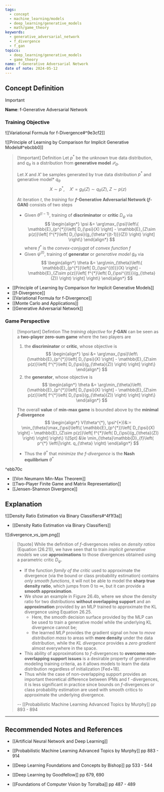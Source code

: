 ```yaml
---
tags:
  - concept
  - machine_learning/models
  - deep_learning/generative_models
  - math/game_theory
keywords:
  - generative_adversarial_network
  - f_divergence
  - f_gan
topics:
  - deep_learning/generative_models
  - game_theory
name: f-Generative Adversarial Network
date of note: 2024-05-12
---
```


## Concept Definition

>[!important]
>**Name**: f-Generative Adversarial Network

### Training Objective

![[Variational Formula for f-Divergence#^9e3cf2]]

![[Principle of Learning by Comparison for Implicit Generative Models#^ebcbb0]]

>[!important] Definition
>Let $p^{*}$ be the unknown true data distribution, and $q_{\theta}$ is a distribution from **generative model** $\mathcal{P}_{\Theta}.$
>
>Let $X$ and $X'$ be samples generated by true data distribution $p^{*}$ and generative model* $q_{\theta}$
>$$
>X\sim p^{*}, \quad X' = g_{\theta}(Z) \sim q_{\theta}(Z),\; Z\sim p(z)
>$$
>
>At iteration $t$, the *training* for **$f$-Generative Adversarial Network ($f$-GAN)** consists of two steps
>- Given $\theta^{(t-1)}$,  training of **discriminator** or **critic** $D_{\psi}$ via 
>$$
>\begin{align*}
>\psi &= \arg\max_{\psi}\left\{ \mathbb{E}_{p^{*}}\left[ D_{\psi}(X)   \right] -  \mathbb{E}_{Z\sim p(z)}\left[ f^{*}\left( D_{\psi}(g_{\theta^{(t-1)}}(Z)) \right) \right]  \right\} 
> \end{align*}
>$$ 
>where $f^{*}$ is the *convex-conjugat* of *convex function* $f$
>- Given $\psi^{(t)}$,  training of **generator** or *generative model* $g_{\theta}$ via 
>$$
>\begin{align*}
>\theta &= \arg\min_{\theta}\left\{ \mathbb{E}_{p^{*}}\left[ D_{\psi^{(t)}}(X)   \right] -  \mathbb{E}_{Z\sim p(z)}\left[ f^{*}\left( D_{\psi^{(t)}}(g_{\theta}(Z)) \right) \right]  \right\}
> \end{align*}
>$$
>

- [[Principle of Learning by Comparison for Implicit Generative Models]]
- [[f-Divergence]]
- [[Variational Formula for f-Divergence]]
- [[Monte Carlo and Applications]]
- [[Generative Adversarial Network]]

### Game Perspective

>[!important] Defintion
>The *training objective* for **$f$-GAN** can be seen as a **two-player zero-sum game** where the two players are
>1. the **discriminator** or **critic**, whose objective is 
>$$
>\begin{align*}
>\psi &= \arg\max_{\psi}\left\{\mathbb{E}_{p^{*}}\left[ D_{\psi}(X)   \right] -  \mathbb{E}_{Z\sim p(z)}\left[ f^{*}\left( D_{\psi}(g_{\theta}(Z)) \right) \right]    \right\} 
> \end{align*}
>$$
>2. the **generator**, whose objective is 
>$$
>\begin{align*}
>\theta &= \arg\min_{\theta}\left\{\mathbb{E}_{p^{*}}\left[ D_{\psi}(X)   \right] -  \mathbb{E}_{Z\sim p(z)}\left[ f^{*}\left( D_{\psi}(g_{\theta}(Z)) \right) \right]   \right\} 
> \end{align*}
>$$
>
>The overall **value** of **min-max game** is bounded above by the **minimal $f$-divergence**
>$$
>\begin{align*}
>V(\theta^{*}, \psi^{*})&:= \min_{\theta}\max_{\psi}\left\{ \mathbb{E}_{p^{*}}\left[ D_{\psi}(X)   \right] -  \mathbb{E}_{Z\sim p(z)}\left[ f^{*}\left( D_{\psi}(g_{\theta}(Z)) \right) \right]  \right\} \\[5pt]
>&\le \min_{\theta}\mathbb{D}_{f}\left( p^{*} \left\|\right. q_{\theta} \right) 
> \end{align*}
>$$
>- Thus the $\theta^{*}$ that *minimize the $f$-divergence* is the **Nash equilibrium** $\theta^{*}$

^ebb70c

- [[Von Neumann Min-Max Theorem]]
- [[Two-Player Finite Game and Matrix Representation]]
- [[Jensen-Shannon Divergence]]

## Explanation

![[Density Ratio Estimation via Binary Classifiers#^4f1f3a]]

- [[Density Ratio Estimation via Binary Classifiers]]

![[divergence_vs_ipm.png]]

>[!quote]
>While the definition of $f$-divergences relies on *density ratios* (Equation (26.21)), we have seen that to train *implicit generative models* we use **approximations** to those divergences obtained using a parametric critic $D_{\psi}.$ 
>
>- If the function *family of the critic* used to approximate the divergence (via the bound or class probability estimation) contains *only smooth functions*, it will not be able to model the **sharp true density ratio**, which jumps from $0$ to $\infty$, but it can provide a **smooth approximation**. 
>- We show an example in Figure 26.4b, where we show the density ratio for two distributions **without overlapping support** and an **approximation** provided by an MLP trained to approximate the KL divergence using Equation 26.25. 
>	- Here, the smooth decision surface provided by the MLP can be used to train a generative model while the underlying KL divergence cannot be; 
>	- the learned *MLP* provides the gradient signal on how to *move distribution mass* to areas with **more density** under the data distribution, while the *KL divergence* provides a *zero gradient* almost everywhere in the space. 
>- This ability of approximations to $f$-divergences to **overcome non-overlapping support issues** is a desirable property of generative modeling training criteria, as it allows models to learn the data distribution regardless of initialization [Fed+18]. 
>- Thus while the case of non-overlapping support provides an important theoretical difference between IPMs and f -divergences, it is less significant in practice since bounds on $f$-divergences or class probability estimation are used with smooth critics to approximate the underlying divergence.
>
>-- [[Probabilistic Machine Learning Advanced Topics by Murphy]] pp 893 - 894




-----------
##  Recommended Notes and References



- [[Artificial Neural Network and Deep Learning]]


- [[Probabilistic Machine Learning Advanced Topics by Murphy]] pp 883 - 914
- [[Deep Learning Foundations and Concepts by Bishop]] pp 533 - 544
- [[Deep Learning by Goodfellow]] pp 679, 690
- [[Foundations of Computer Vision by Torralba]] pp 487 - 489